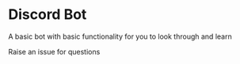 # Discord Bot

A basic bot with basic functionality for you to look through and learn

Raise an issue for questions
